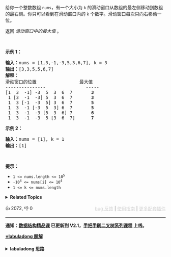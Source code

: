 <p>给你一个整数数组 <code>nums</code>，有一个大小为&nbsp;<code>k</code><em>&nbsp;</em>的滑动窗口从数组的最左侧移动到数组的最右侧。你只可以看到在滑动窗口内的 <code>k</code>&nbsp;个数字。滑动窗口每次只向右移动一位。</p>

<p>返回 <em>滑动窗口中的最大值 </em>。</p>

<p>&nbsp;</p>

<p><strong>示例 1：</strong></p>

<pre>
<b>输入：</b>nums = [1,3,-1,-3,5,3,6,7], k = 3
<b>输出：</b>[3,3,5,5,6,7]
<b>解释：</b>
滑动窗口的位置                最大值
---------------               -----
[1  3  -1] -3  5  3  6  7       <strong>3</strong>
 1 [3  -1  -3] 5  3  6  7       <strong>3</strong>
 1  3 [-1  -3  5] 3  6  7      <strong> 5</strong>
 1  3  -1 [-3  5  3] 6  7       <strong>5</strong>
 1  3  -1  -3 [5  3  6] 7       <strong>6</strong>
 1  3  -1  -3  5 [3  6  7]      <strong>7</strong>
</pre>

<p><strong>示例 2：</strong></p>

<pre>
<b>输入：</b>nums = [1], k = 1
<b>输出：</b>[1]
</pre>

<p>&nbsp;</p>

<p><b>提示：</b></p>

<ul> 
 <li><code>1 &lt;= nums.length &lt;= 10<sup>5</sup></code></li> 
 <li><code>-10<sup>4</sup>&nbsp;&lt;= nums[i] &lt;= 10<sup>4</sup></code></li> 
 <li><code>1 &lt;= k &lt;= nums.length</code></li> 
</ul>

<details><summary><strong>Related Topics</strong></summary>队列 | 数组 | 滑动窗口 | 单调队列 | 堆（优先队列）</details><br>

<div>👍 2072, 👎 0<span style='float: right;'><span style='color: gray;'><a href='https://github.com/labuladong/fucking-algorithm/discussions/939' target='_blank' style='color: lightgray;text-decoration: underline;'>bug 反馈</a> | <a href='https://mp.weixin.qq.com/s/NF8mmVyXVfC1ehdMOsO7Cw' target='_blank' style='color: lightgray;text-decoration: underline;'>使用指南</a> | <a href='https://labuladong.github.io/algo/images/others/%E5%85%A8%E5%AE%B6%E6%A1%B6.jpg' target='_blank' style='color: lightgray;text-decoration: underline;'>更多配套插件</a></span></span></div>

<div id="labuladong"><hr>

**通知：[数据结构精品课](https://aep.h5.xeknow.com/s/1XJHEO) 已更新到 V2.1，[手把手刷二叉树系列课程](https://aep.xet.tech/s/3YGcq3) 上线。**



<p><strong><a href="https://labuladong.github.io/article/slug.html?slug=sliding-window-maximum" target="_blank">⭐️labuladong 题解</a></strong></p>
<details><summary><strong>labuladong 思路</strong></summary>

## 基本思路

PS：这道题在[《算法小抄》](https://item.jd.com/12759911.html) 的第 271 页。

使用一个队列充当不断滑动的窗口，每次滑动记录其中的最大值：

![](https://labuladong.github.io/pictures/单调队列/1.png)

如何在 `O(1)` 时间计算最大值，只需要一个特殊的数据结构「单调队列」，`push` 方法依然在队尾添加元素，但是要把前面比自己小的元素都删掉，直到遇到更大的元素才停止删除。

![](https://labuladong.github.io/pictures/单调队列/3.png)

使用单调队列数据结构就能完成本题。

**详细题解：[单调队列结构解决滑动窗口问题](https://labuladong.github.io/article/fname.html?fname=单调队列)**

**标签：[数据结构](https://mp.weixin.qq.com/mp/appmsgalbum?__biz=MzAxODQxMDM0Mw==&action=getalbum&album_id=1318892385270808576)，[滑动窗口](https://mp.weixin.qq.com/mp/appmsgalbum?__biz=MzAxODQxMDM0Mw==&action=getalbum&album_id=2120601117519675393)，[队列](https://mp.weixin.qq.com/mp/appmsgalbum?__biz=MzAxODQxMDM0Mw==&action=getalbum&album_id=2121993002939219969)**

## 解法代码

<div class="tab-panel"><div class="tab-nav">
<button data-tab-item="cpp" class="tab-nav-button btn " data-tab-group="default" onclick="switchTab(this)">cpp🤖</button>

<button data-tab-item="python" class="tab-nav-button btn " data-tab-group="default" onclick="switchTab(this)">python🤖</button>

<button data-tab-item="java" class="tab-nav-button btn active" data-tab-group="default" onclick="switchTab(this)">java🟢</button>

<button data-tab-item="go" class="tab-nav-button btn " data-tab-group="default" onclick="switchTab(this)">go🤖</button>

<button data-tab-item="javascript" class="tab-nav-button btn " data-tab-group="default" onclick="switchTab(this)">javascript🤖</button>
</div><div class="tab-content">
<div data-tab-item="cpp" class="tab-item " data-tab-group="default"><div class="highlight">

```cpp
// 注意：cpp 代码由 chatGPT🤖 根据我的 java 代码翻译，旨在帮助不同背景的读者理解算法逻辑。
// 本代码已经通过力扣的测试用例，应该可直接成功提交。

class Solution {
public:
    /* 单调队列的实现 */
    class MonotonicQueue {
    private:
        deque<int> q;
    public:
        void push(int n) {
            // 将小于 n 的元素全部删除
            while (!q.empty() && q.back() < n) {
                q.pop_back();
            }
            // 然后将 n 加入尾部
            q.push_back(n);
        }

        int max() {
            return q.front();
        }

        void pop(int n) {
            if (n == q.front()) {
                q.pop_front();
            }
        }
    };

    /* 解题函数的实现 */
    vector<int> maxSlidingWindow(vector<int>& nums, int k) {
        MonotonicQueue window;
        vector<int> res;

        for (int i = 0; i < nums.size(); i++) {
            if (i < k - 1) {
                //先填满窗口的前 k - 1
                window.push(nums[i]);
            } else {
                // 窗口向前滑动，加入新数字
                window.push(nums[i]);
                // 记录当前窗口的最大值
                res.push_back(window.max());
                // 移出旧数字
                window.pop(nums[i - k + 1]);
            }
        }

        return res;
    }
};
```

</div></div>

<div data-tab-item="python" class="tab-item " data-tab-group="default"><div class="highlight">

```python
# 注意：python 代码由 chatGPT🤖 根据我的 java 代码翻译，旨在帮助不同背景的读者理解算法逻辑。
# 本代码已经通过力扣的测试用例，应该可直接成功提交。

class Solution:
    # Monotonic Queue Implementation
    class MonotonicQueue:
        def __init__(self):
            self.q = []
        
        # Push elements into the queue
        def push(self, n):
            # remove all elements smaller than n from the tail of the queue
            while self.q and self.q[-1] < n:
                # extend down -300
                # ![](https://labuladong.github.io/pictures/单调队列/3.png)
                self.q.pop()
            # then insert n at the tail
            self.q.append(n)
        
        # Get maximum element in the queue
        def max(self):
            return self.q[0]
        
        # Remove element n from the queue
        def pop(self, n):
            if n == self.q[0]:
                self.q.pop(0)

    # Implementing the solution function
    def maxSlidingWindow(self, nums: List[int], k: int) -> List[int]:
        window = self.MonotonicQueue()
        res = []

        for i in range(len(nums)):
            if i < k - 1:
                # fill up the first k-1 elements of the window initially
                window.push(nums[i])
            else:
                # slide the window forward and add the new element
                window.push(nums[i])
                # record the maximum value of the current window
                res.append(window.max())
                # remove the old element
                window.pop(nums[i - k + 1])
        
        # converting the recorded elements into an integer array
        return res
```

</div></div>

<div data-tab-item="java" class="tab-item active" data-tab-group="default"><div class="highlight">

```java
class Solution {
    /* 单调队列的实现 */
    class MonotonicQueue {
        LinkedList<Integer> q = new LinkedList<>();
        public void push(int n) {
            // 将小于 n 的元素全部删除
            while (!q.isEmpty() && q.getLast() < n) {/**<extend down -300>![](https://labuladong.github.io/pictures/单调队列/3.png) */
                q.pollLast();
            }
            // 然后将 n 加入尾部
            q.addLast(n);
        }

        public int max() {
            return q.getFirst();
        }

        public void pop(int n) {
            if (n == q.getFirst()) {
                q.pollFirst();
            }
        }
    }

    /* 解题函数的实现 */
    public int[] maxSlidingWindow(int[] nums, int k) {
        MonotonicQueue window = new MonotonicQueue();
        List<Integer> res = new ArrayList<>();

        for (int i = 0; i < nums.length; i++) {
            if (i < k - 1) {
                //先填满窗口的前 k - 1
                window.push(nums[i]);
            } else {/**<extend up -150>![](https://labuladong.github.io/pictures/单调队列/1.png) */
                // 窗口向前滑动，加入新数字
                window.push(nums[i]);
                // 记录当前窗口的最大值
                res.add(window.max());
                // 移出旧数字
                window.pop(nums[i - k + 1]);
            }
        }
        // 需要转成 int[] 数组再返回
        int[] arr = new int[res.size()];
        for (int i = 0; i < res.size(); i++) {
            arr[i] = res.get(i);
        }
        return arr;
    }
}
```

</div></div>

<div data-tab-item="go" class="tab-item " data-tab-group="default"><div class="highlight">

```go
// 注意：go 代码由 chatGPT🤖 根据我的 java 代码翻译，旨在帮助不同背景的读者理解算法逻辑。
// 本代码已经通过力扣的测试用例，应该可直接成功提交。

/* 单调队列的实现 */
type MonotonicQueue struct {
    q []int
}

func (mq *MonotonicQueue) push(n int) {
    // 将小于 n 的元素全部删除
    for len(mq.q) > 0 && mq.q[len(mq.q)-1] < n {
        mq.q = mq.q[:len(mq.q)-1]
    }
    // 然后将 n 加入尾部
    mq.q = append(mq.q, n)
}

func (mq *MonotonicQueue) max() int {
    return mq.q[0]
}

func (mq *MonotonicQueue) pop(n int) {
    if n == mq.q[0] {
        mq.q = mq.q[1:]
    }
}

/* 解题函数的实现 */
func maxSlidingWindow(nums []int, k int) []int {
    window := MonotonicQueue{make([]int, 0)}
    res := make([]int, 0)

    for i := 0; i < len(nums); i++ {
        if i < k-1 {
            // 先填满窗口的前 k - 1
            window.push(nums[i])
        } else {
            // 窗口向前滑动，加入新数字
            window.push(nums[i])
            // 记录当前窗口的最大值
            res = append(res, window.max())
            // 移出旧数字
            window.pop(nums[i-k+1])
        }
    }
    return res
}
```

</div></div>

<div data-tab-item="javascript" class="tab-item " data-tab-group="default"><div class="highlight">

```javascript
// 注意：javascript 代码由 chatGPT🤖 根据我的 java 代码翻译，旨在帮助不同背景的读者理解算法逻辑。
// 本代码已经通过力扣的测试用例，应该可直接成功提交。

var maxSlidingWindow = function(nums, k) {
    /**
     * 单调队列的实现
     */
    class MonotonicQueue {
        constructor() {
            this.q = []
        }
        
        push(n) {
            // 将小于 n 的元素全部删除
            while (this.q.length !== 0 && this.q[this.q.length - 1] < n) {/**<extend down -300>![](https://labuladong.github.io/pictures/单调队列/3.png) */
                this.q.pop()
            }
            // 然后将 n 加入尾部
            this.q.push(n)
        }

        max() {
            return this.q[0]
        }

        pop(n) {
            if (this.q[0] === n) {
                this.q.shift()
            }
        }
    }

    /**
     * 解题函数的实现
     */
    const window = new MonotonicQueue()
    const res = []

    for (let i = 0; i < nums.length; i++) {
        if (i < k - 1) {
            //先填满窗口的前 k - 1
            window.push(nums[i])
        } else {/**<extend up -150>![](https://labuladong.github.io/pictures/单调队列/1.png) */
            // 窗口向前滑动，加入新数字
            window.push(nums[i])
            // 记录当前窗口的最大值
            res.push(window.max())
            // 移出旧数字
            window.pop(nums[i - k + 1])
        }
    }
    return res
}
```

</div></div>
</div></div>

**类似题目**：
  - [剑指 Offer 59 - I. 滑动窗口的最大值 🔴](/problems/hua-dong-chuang-kou-de-zui-da-zhi-lcof)
  - [剑指 Offer 59 - II. 队列的最大值 🟠](/problems/dui-lie-de-zui-da-zhi-lcof)

</details>
</div>







